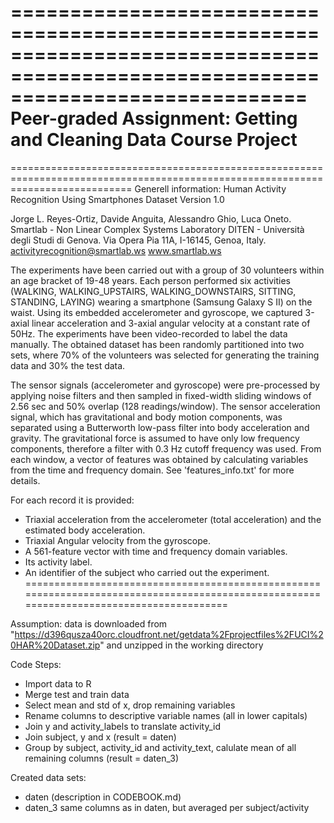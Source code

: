 =================================================================================================================================
Peer-graded Assignment: Getting and Cleaning Data Course Project
=================================================================================================================================


=================================================================================================================================
Generell information:
Human Activity Recognition Using Smartphones Dataset
Version 1.0
 
Jorge L. Reyes-Ortiz, Davide Anguita, Alessandro Ghio, Luca Oneto.
Smartlab - Non Linear Complex Systems Laboratory
DITEN - Università degli Studi di Genova.
Via Opera Pia 11A, I-16145, Genoa, Italy.
activityrecognition@smartlab.ws
www.smartlab.ws
 
The experiments have been carried out with a group of 30 volunteers within an age bracket of 19-48 years. Each person performed
six activities (WALKING, WALKING_UPSTAIRS, WALKING_DOWNSTAIRS, SITTING, STANDING, LAYING) wearing a smartphone (Samsung Galaxy S II) 
on the waist. Using its embedded accelerometer and gyroscope, we captured 3-axial linear acceleration and 3-axial angular velocity at
a constant rate of 50Hz. The experiments have been video-recorded to label the data manually. The obtained dataset has been randomly
partitioned into two sets, where 70% of the volunteers was selected for generating the training data and 30% the test data. 

The sensor signals (accelerometer and gyroscope) were pre-processed by applying noise filters and then sampled in fixed-width sliding
windows of 2.56 sec and 50% overlap (128 readings/window). The sensor acceleration signal, which has gravitational and body motion
components, was separated using a Butterworth low-pass filter into body acceleration and gravity. The gravitational force is 
assumed to have only low frequency components, therefore a filter with 0.3 Hz cutoff frequency was used. From each window, a vector
of features was obtained by calculating variables from the time and frequency domain. See 'features_info.txt' for more details. 

For each record it is provided:
- Triaxial acceleration from the accelerometer (total acceleration) and the estimated body acceleration.
- Triaxial Angular velocity from the gyroscope. 
- A 561-feature vector with time and frequency domain variables. 
- Its activity label. 
- An identifier of the subject who carried out the experiment.
=========================================================================================================================================


Assumption: data is downloaded from 
              "https://d396qusza40orc.cloudfront.net/getdata%2Fprojectfiles%2FUCI%20HAR%20Dataset.zip"
            and unzipped in the working directory

Code Steps:
- Import data to R
- Merge test and train data
- Select mean and std of x, drop remaining variables
- Rename columns to descriptive variable names (all in lower capitals)
- Join y and activity_labels to translate activity_id
- Join subject, y and x  (result = daten)
- Group by subject, activity_id and activity_text, calulate mean of all remaining columns (result = daten_3)

Created data sets:
- daten     (description in CODEBOOK.md)
- daten_3	same columns as in daten, but averaged per subject/activity


